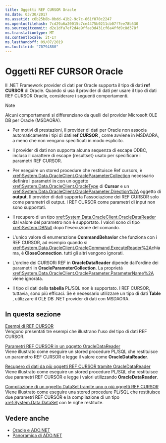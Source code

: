 ```yaml
---
title: Oggetti REF CURSOR Oracle
ms.date: 03/30/2017
ms.assetid: c6b25b8b-0bdd-41b2-9c7c-661f070c2247
ms.openlocfilehash: 7cd29a6a20015c7ce4475b0211cb07f7ee78b530
ms.sourcegitcommit: d2e1dfa7ef2d4e9ffae3d431cf6a4ffd9c8d378f
ms.translationtype: MT
ms.contentlocale: it-IT
ms.lasthandoff: 09/07/2019
ms.locfileid: "70794880"
---
```

# <a name="oracle-ref-cursors"></a>Oggetti REF CURSOR Oracle
Il .NET Framework provider di dati per Oracle supporta il tipo di dati **ref CURSOR** di Oracle. Quando si usa il provider di dati per usare il tipo di dati REF CURSOR Oracle, considerare i seguenti comportamenti.  
  
> [!NOTE]
> Alcuni comportamenti si differenziano da quelli del provider Microsoft OLE DB per Oracle (MSDAORA).  
  
- Per motivi di prestazioni, il provider di dati per Oracle non associa automaticamente i tipi di dati **ref CURSOR** , come avviene in MSDAORA, a meno che non vengano specificati in modo esplicito.  
  
- Il provider di dati non supporta alcuna sequenza di escape ODBC, incluso il carattere di escape {resultset} usato per specificare i parametri REF CURSOR.  
  
- Per eseguire un stored procedure che restituisce Ref cursors, è <xref:System.Data.OracleClient.OracleParameterCollection> necessario definire i parametri in con un oggetto <xref:System.Data.OracleClient.OracleType> di **Cursor** e un <xref:System.Data.OracleClient.OracleParameter.Direction%2A> oggetto di **output**. Il provider di dati supporta l'associazione dei REF CURSOR solo come parametri di output. I REF CURSOR come parametri di input non sono supportati.  
  
- Il recupero di un tipo <xref:System.Data.OracleClient.OracleDataReader> dal valore del parametro non è supportato. I valori sono di tipo <xref:System.DBNull> dopo l'esecuzione del comando.  
  
- L'unico valore di enumerazione **CommandBehavior** che funziona con i REF CURSOR, ad esempio quando si <xref:System.Data.OracleClient.OracleCommand.ExecuteReader%2A>chiama, è **CloseConnection**. tutti gli altri vengono ignorati.  
  
- L'ordine dei CURSORi REF in **OracleDataReader** dipende dall'ordine dei parametri in **OracleParameterCollection**. La proprietà <xref:System.Data.OracleClient.OracleParameter.ParameterName%2A> viene ignorata.  
  
- Il tipo di dati della **tabella** PL/SQL non è supportato. I REF CURSOR, tuttavia, sono più efficaci. Se è necessario utilizzare un tipo di dati **Table** , utilizzare il OLE DB .NET provider di dati con MSDAORA.  
  
## <a name="in-this-section"></a>In questa sezione  
 [Esempi di REF CURSOR](ref-cursor-examples.md)  
 Vengono presentati tre esempi che illustrano l'uso del tipo di dati REF CURSOR.  
  
 [Parametri REF CURSOR in un oggetto OracleDataReader](ref-cursor-parameters-in-an-oracledatareader.md)  
 Viene illustrato come eseguire un stored procedure PL/SQL che restituisce un parametro REF CURSOR e legge il valore come **OracleDataReader**.  
  
 [Recupero di dati da più oggetti REF CURSOR tramite OracleDataReader](retrieving-data-from-multiple-ref-cursors.md)  
 Viene illustrato come eseguire un stored procedure PL/SQL che restituisce due parametri REF CURSOR e legge i valori utilizzando **OracleDataReader**.  
  
 [Compilazione di un oggetto DataSet tramite uno o più oggetti REF CURSOR](filling-a-dataset-using-one-or-more-ref-cursors.md)  
 Viene illustrato come eseguire una stored procedure PL/SQL che restituisce due parametri REF CURSOR e la compilazione di un tipo <xref:System.Data.DataSet> con le righe restituite.  
  
## <a name="see-also"></a>Vedere anche

- [Oracle e ADO.NET](oracle-and-adonet.md)
- [Panoramica di ADO.NET](ado-net-overview.md)
